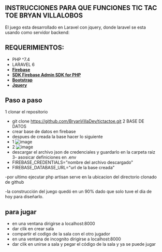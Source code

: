 

## INSTRUCCIONES PARA QUE FUNCIONES TIC TAC TOE BRYAN VILLALOBOS

El juego esta desarrollado en Laravel con jquery, donde laravel se esta usando como servidor backend:
## REQUERIMIENTOS:
- PHP ^7.4
- LARAVEL 6
- **[Firebase](https://firebase.google.com/?hl=es-419&gclid=Cj0KCQjwmPSSBhCNARIsAH3cYgbKVgrktGcaD6fjyOLBYK_57i61q077wf0uAZ7UyoBIXWSInwwDHE0aAuhHEALw_wcB&gclsrc=aw.ds)**
- **[SDK Firebase Admin SDK for PHP](https://firebase-php.readthedocs.io/en/stable/realtime-database.html#queries)**
- **[Bootstrap](https://getbootstrap.com/docs/5.1/components/navbar/)**
- **[Jquery](https://jquery.com/)**


## Paso a paso

1  clonar el repositorio 
- git clone https://github.com/BryanVillaDev/tictactoe.git
2 BASE DE DATOS
- crear base de datos en firebase
- despues de creada la base hacer lo siguiente
- 1 ![image](https://user-images.githubusercontent.com/80850130/163855754-7b9aac7a-0b6a-4e5f-b4ed-340ffb57e7fc.png)
- 2 ![image](https://user-images.githubusercontent.com/80850130/163855857-20e47b1f-c31c-4881-a0f7-3677d0a7ffc1.png)
- descargar el archivo json de credenciales y guardarlo en la carpeta raiz
3- asosicar definiciones en .env 
- FIREBASE_CREDENTIALS="nombre del archivo descargado"
- FIREBASE_DATABASE_URL="url de la base creada"
 
 -por ultimo ejecutar php artisan serve en la ubicacion del directorio clonado de github
 
 
 -la construcción del juego quedó en un 90% dado que solo tuve el día de hoy para diseñarlo.
 
## para jugar 

- en una ventana dirigirse a localhost:8000
- dar clik en crear sala
- compartir el codigo de la sala con el otro jugador
- en una ventana de incognito dirigirse a localhost:8000
- dar clik en unirse a sala y pegar el código de la sala
y ya se puede jugar
